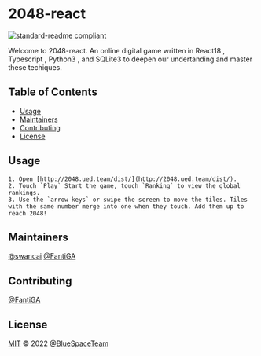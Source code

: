 # 2048-react

[![standard-readme compliant](https://img.shields.io/badge/standard--readme-OK-green.svg?style=flat-square)](https://github.com/RichardLitt/standard-readme)

Welcome to 2048-react. An online digital game written in React18 , Typescript , Python3 , and SQLite3 to deepen our undertanding and master these techiques.

## Table of Contents

- [Usage](#usage)
- [Maintainers](#maintainers)
- [Contributing](#contributing)
- [License](#license)

## Usage

```
1. Open [http://2048.ued.team/dist/](http://2048.ued.team/dist/).
2. Touch `Play` Start the game, touch `Ranking` to view the global rankings.
3. Use the `arrow keys` or swipe the screen to move the tiles. Tiles with the same number merge into one when they touch. Add them up to reach 2048!
```

## Maintainers

[@swancai](https://github.com/swancai)
[@FantiGA](https://github.com/FantiGA)

## Contributing

[@FantiGA](https://github.com/FantiGA)

## License

[MIT](LICENSE)  © 2022 [@BlueSpaceTeam](https://github.com/BlueSpaceTeam)
